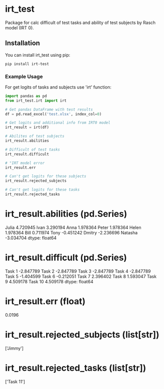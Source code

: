 # irt_test
Package for calc difficult of test tasks and ability of test subjects by Rasch model (IRT 0).

## Installation
You can install irt_test using pip:

```bash
pip install irt-test
```

### Example Usage

For get logits of tasks and subjects use 'irt' function:

```python
import pandas as pd
from irt_test.irt import irt

# Get pandas DataFrame with test results
df = pd.read_excel('test.xlsx', index_col=0)

# Get logits and additional info from IRT0 model
irt_result = irt(df)

# Abilites of test subjects
irt_result.abilities

# Difficult of test tasks
irt_result.difficult

# "IRT model error
irt_result.err

# Can't get logits for these subjects
irt_result.rejected_subjects

# Can't get logits for these tasks
irt_result.rejected_tasks
```
# irt_result.abilities (pd.Series)
Julia      4.720945
Ivan       3.290194
Anna       1.978364
Peter      1.978364
Helen      1.978364
Bill       0.711974
Tony      -0.451242
Dmitry    -2.236696
Natasha   -3.034704
dtype: float64

# irt_result.difficult (pd.Series)
Task 1    -2.847789
Task 2    -2.847789
Task 3    -2.847789
Task 4    -2.847789
Task 5    -1.404599
Task 6    -0.212051
Task 7     2.396402
Task 8     1.593047
Task 9     4.509178
Task 10    4.509178
dtype: float64

# irt_result.err (float)
0.0196

# irt_result.rejected_subjects (list[str])
['Jimmy']

# irt_result.rejected_tasks (list[str])
 ['Task 11']



